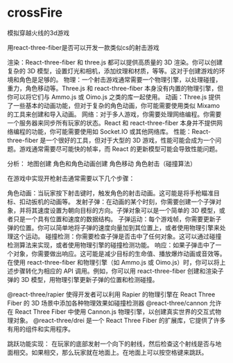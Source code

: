 # crossFire
模拟穿越火线的3d游戏


用react-three-fiber是否可以开发一款类似cs的射击游戏

渲染：React-three-fiber 和 three.js 都可以提供高质量的 3D 渲染。你可以创建复杂的 3D 模型，设置灯光和相机，添加纹理和材质，等等。这对于创建游戏的环境和角色是足够的。
物理：一个射击游戏通常需要一个物理引擎，以处理碰撞，重力，角色移动等。Three.js 和 react-three-fiber 本身没有内置的物理引擎，但你可以将它们与 Ammo.js 或 Oimo.js 之类的库一起使用。
动画：Three.js 提供了一些基本的动画功能，但对于复杂的角色动画，你可能需要使用类似 Mixamo 的工具来创建和导入动画。
网络：对于多人游戏，你需要处理网络编程。你需要一个服务器来同步所有玩家的状态。React 和 react-three-fiber 本身并不提供网络编程的功能，你可能需要使用如 Socket.IO 或其他网络库。
性能：React-three-fiber 是一个很好的工具，但对于大型的 3D 游戏，性能可能会成为一个问题。游戏通常需要尽可能快的帧率，而 React 的更新模型可能会导致性能问题。

分析：
  地图创建
  角色和角色动画创建
  角色移动
  角色射击（碰撞算法）


在游戏中实现开枪射击通常需要以下几个步骤：

  角色动画：当玩家按下射击键时，触发角色的射击动画。这可能是将手枪瞄准目标、扣动扳机的动画等。
  发射子弹：在动画的某个时刻，你需要创建一个子弹对象，并将其速度设置为朝向目标的方向。子弹对象可以是一个简单的 3D 模型，或者只是一个具有位置和速度的数据结构。
  子弹运动：每个游戏帧，你需要更新子弹的位置。你可以简单地将子弹的速度向量加到其位置上，或者使用物理引擎来处理这个运动。
  碰撞检测：你需要检查子弹是否击中了任何对象。这可以通过碰撞检测算法来实现，或者使用物理引擎的碰撞检测功能。
  响应：如果子弹击中了一个对象，你需要做出响应。这可能是减少目标的生命值、播放爆炸动画或音效等。
  在使用 react-three-fiber 和物理引擎（如 Ammo.js 或 Oimo.js）时，你可以将上述步骤转化为相应的 API 调用。例如，你可以用 react-three-fiber 创建和渲染子弹的 3D 模型，用物理引擎更新子弹的位置和检测碰撞。



@react-three/rapier 使得开发者可以利用 Rapier 的物理引擎在 React Three Fiber 的 3D 场景中添加各种物理效果如碰撞检测器
@react-three/cannon 允许在 React Three Fiber 中使用 Cannon.js 物理引擎，以创建真实世界的交互式物理对象。
@react-three/drei 是一个 React Three Fiber 的扩展库，它提供了许多有用的组件和实用程序。


跳跃功能实现：
在玩家的底部发射一个向下的射线，然后检查这个射线是否与地面相交。如果相交，那么玩家就在地面上。在地面上可以按空格键来跳跃。 